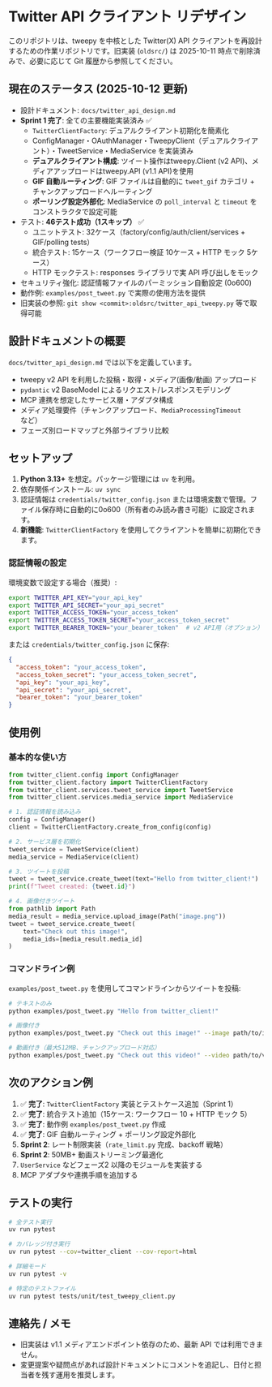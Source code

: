 # Twitter API クライアント リデザイン

このリポジトリは、tweepy を中核とした Twitter(X) API クライアントを再設計するための作業リポジトリです。旧実装 (`oldsrc/`) は 2025-10-11 時点で削除済みで、必要に応じて Git 履歴から参照してください。

## 現在のステータス (2025-10-12 更新)
- 設計ドキュメント: `docs/twitter_api_design.md`
- **Sprint 1 完了**: 全ての主要機能実装済み ✅
  - `TwitterClientFactory`: デュアルクライアント初期化を簡素化
  - ConfigManager・OAuthManager・TweepyClient（デュアルクライアント）・TweetService・MediaService を実装済み
  - **デュアルクライアント構成**: ツイート操作はtweepy.Client (v2 API)、メディアアップロードはtweepy.API (v1.1 API)を使用
  - **GIF 自動ルーティング**: GIF ファイルは自動的に `tweet_gif` カテゴリ + チャンクアップロードへルーティング
  - **ポーリング設定外部化**: MediaService の `poll_interval` と `timeout` をコンストラクタで設定可能
- テスト: **46テスト成功（1スキップ）** ✅
  - ユニットテスト: 32ケース（factory/config/auth/client/services + GIF/polling tests）
  - 統合テスト: 15ケース（ワークフロー検証 10ケース + HTTP モック 5ケース）
  - HTTP モックテスト: responses ライブラリで実 API 呼び出しをモック
- セキュリティ強化: 認証情報ファイルのパーミッション自動設定 (0o600)
- 動作例: `examples/post_tweet.py` で実際の使用方法を提供
- 旧実装の参照: `git show <commit>:oldsrc/twitter_api_tweepy.py` 等で取得可能

## 設計ドキュメントの概要
`docs/twitter_api_design.md` では以下を定義しています。
- tweepy v2 API を利用した投稿・取得・メディア(画像/動画) アップロード
- `pydantic` v2 BaseModel によるリクエスト/レスポンスモデリング
- MCP 連携を想定したサービス層・アダプタ構成
- メディア処理要件（チャンクアップロード、`MediaProcessingTimeout` など）
- フェーズ別ロードマップと外部ライブラリ比較

## セットアップ
1. **Python 3.13+** を想定。パッケージ管理には `uv` を利用。
2. 依存関係インストール: `uv sync`
3. 認証情報は `credentials/twitter_config.json` または環境変数で管理。ファイル保存時に自動的に0o600（所有者のみ読み書き可能）に設定されます。
4. **新機能**: `TwitterClientFactory` を使用してクライアントを簡単に初期化できます。

### 認証情報の設定
環境変数で設定する場合（推奨）:
```bash
export TWITTER_API_KEY="your_api_key"
export TWITTER_API_SECRET="your_api_secret"
export TWITTER_ACCESS_TOKEN="your_access_token"
export TWITTER_ACCESS_TOKEN_SECRET="your_access_token_secret"
export TWITTER_BEARER_TOKEN="your_bearer_token"  # v2 API用（オプション）
```

または `credentials/twitter_config.json` に保存:
```json
{
  "access_token": "your_access_token",
  "access_token_secret": "your_access_token_secret",
  "api_key": "your_api_key",
  "api_secret": "your_api_secret",
  "bearer_token": "your_bearer_token"
}
```

## 使用例

### 基本的な使い方

```python
from twitter_client.config import ConfigManager
from twitter_client.factory import TwitterClientFactory
from twitter_client.services.tweet_service import TweetService
from twitter_client.services.media_service import MediaService

# 1. 認証情報を読み込み
config = ConfigManager()
client = TwitterClientFactory.create_from_config(config)

# 2. サービス層を初期化
tweet_service = TweetService(client)
media_service = MediaService(client)

# 3. ツイートを投稿
tweet = tweet_service.create_tweet(text="Hello from twitter_client!")
print(f"Tweet created: {tweet.id}")

# 4. 画像付きツイート
from pathlib import Path
media_result = media_service.upload_image(Path("image.png"))
tweet = tweet_service.create_tweet(
    text="Check out this image!",
    media_ids=[media_result.media_id]
)
```

### コマンドライン例

`examples/post_tweet.py` を使用してコマンドラインからツイートを投稿:

```bash
# テキストのみ
python examples/post_tweet.py "Hello from twitter_client!"

# 画像付き
python examples/post_tweet.py "Check out this image!" --image path/to/image.png

# 動画付き（最大512MB、チャンクアップロード対応）
python examples/post_tweet.py "Check out this video!" --video path/to/video.mp4
```

## 次のアクション例
1. ✅ **完了**: `TwitterClientFactory` 実装とテストケース追加（Sprint 1）
2. ✅ **完了**: 統合テスト追加（15ケース: ワークフロー 10 + HTTP モック 5）
3. ✅ **完了**: 動作例 `examples/post_tweet.py` 作成
4. ✅ **完了**: GIF 自動ルーティング + ポーリング設定外部化
5. **Sprint 2**: レート制限実装（`rate_limit.py` 完成、backoff 戦略）
6. **Sprint 2**: 50MB+ 動画ストリーミング最適化
7. `UserService` などフェーズ2 以降のモジュールを実装する
8. MCP アダプタや連携手順を追加する

## テストの実行
```bash
# 全テスト実行
uv run pytest

# カバレッジ付き実行
uv run pytest --cov=twitter_client --cov-report=html

# 詳細モード
uv run pytest -v

# 特定のテストファイル
uv run pytest tests/unit/test_tweepy_client.py
```

## 連絡先 / メモ
- 旧実装は v1.1 メディアエンドポイント依存のため、最新 API では利用できません。
- 変更提案や疑問点があれば設計ドキュメントにコメントを追記し、日付と担当者を残す運用を推奨します。
